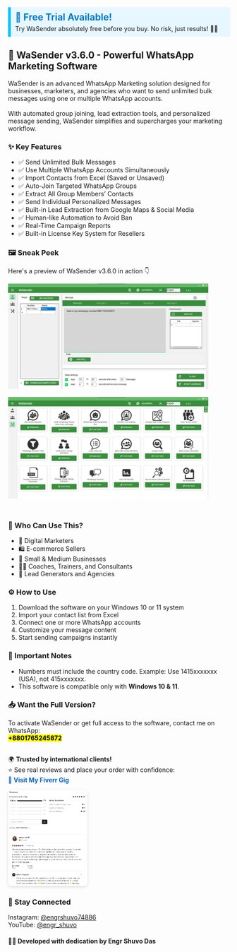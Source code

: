 <!-- Highlighted Free Trial Section -->
<div style="background-color: #e6f7ff; border-left: 6px solid #00bfff; padding: 10px; margin-bottom: 20px;">
  <h2 style="margin: 0; color: #007acc;">🎉 <strong>Free Trial Available!</strong></h2>
  <p style="margin: 5px 0 0 0;">Try WaSender absolutely free before you buy. No risk, just results! 💼✨</p>
</div>

<h2>🚀 WaSender v3.6.0 - Powerful WhatsApp Marketing Software</h2>

<p>
  WaSender is an advanced WhatsApp Marketing solution designed for businesses, marketers, and agencies who want to send unlimited bulk messages using one or multiple WhatsApp accounts.
  <br><br>
  With automated group joining, lead extraction tools, and personalized message sending, WaSender simplifies and supercharges your marketing workflow.
</p>

<h3>✨ Key Features</h3>
<ul>
  <li>✅ Send Unlimited Bulk Messages</li>
  <li>✅ Use Multiple WhatsApp Accounts Simultaneously</li>
  <li>✅ Import Contacts from Excel (Saved or Unsaved)</li>
  <li>✅ Auto-Join Targeted WhatsApp Groups</li>
  <li>✅ Extract All Group Members’ Contacts</li>
  <li>✅ Send Individual Personalized Messages</li>
  <li>✅ Built-in Lead Extraction from Google Maps & Social Media</li>
  <li>✅ Human-like Automation to Avoid Ban</li>
  <li>✅ Real-Time Campaign Reports</li>
  <li>✅ Built-in License Key System for Resellers</li>
</ul>

<h3>🖼️ Sneak Peek</h3>
<p>
  Here's a preview of WaSender v3.6.0 in action 👇
</p>

<img src="./img/WASENDER msg send section.png" alt="WaSender Software Preview" style="width: 90%; max-width: 700px; margin-bottom: 15px;">
<img src="./img/WASENDER all tools.png" alt="WaSender Software Preview" style="width: 90%; max-width: 700px; margin-bottom: 25px;">

<h3>💼 Who Can Use This?</h3>
<ul>
  <li>📢 Digital Marketers</li>
  <li>🛍️ E-commerce Sellers</li>
  <li>🏢 Small & Medium Businesses</li>
  <li>👨‍🏫 Coaches, Trainers, and Consultants</li>
  <li>🤝 Lead Generators and Agencies</li>
</ul>

<h3>⚙️ How to Use</h3>
<ol>
  <li>Download the software on your Windows 10 or 11 system</li>
  <li>Import your contact list from Excel</li>
  <li>Connect one or more WhatsApp accounts</li>
  <li>Customize your message content</li>
  <li>Start sending campaigns instantly</li>
</ol>

<h3>📌 Important Notes</h3>
<ul>
  <li>Numbers must include the country code. Example: Use 1415xxxxxxx (USA), not 415xxxxxxx.</li>
  <li>This software is compatible only with <strong>Windows 10 & 11</strong>.</li>
</ul>

<h3>📥 Want the Full Version?</h3>
<p>
  To activate WaSender or get full access to the software, contact me on WhatsApp:<br>
  <mark><strong>+8801765245872</strong></mark>
</p>

<p style="margin-top: 30px;">
  🌍 <strong>Trusted by international clients!</strong><br>
  ⭐ See real reviews and place your order with confidence:<br>
  <a href="https://www.fiverr.com/s/VYZLokm" target="_blank" rel="noopener noreferrer" style="font-weight:bold; color:#0a66c2; text-decoration: none;">
    🔗 Visit My Fiverr Gig
  </a>
</p>

<!-- Fiverr Review Image linked to Fiverr gig -->
<p style="margin-top: 10px;">
  <a href="https://www.fiverr.com/s/VYZLokm" target="_blank" rel="noopener noreferrer" style="display: inline-block; max-width: 180px;">
    <img src="./img/fiverr-review.png" alt="Fiverr Reviews" style="width: 100%; border-radius: 8px; box-shadow: 0 2px 6px rgba(0,0,0,0.15); transition: transform 0.3s ease;" onmouseover="this.style.transform='scale(1.05)'" onmouseout="this.style.transform='scale(1)'">
  </a>
</p>


<h3>📩 Stay Connected</h3>
<p>
  Instagram: <a href="https://www.instagram.com/engrshuvo74886/" target="_blank" rel="noopener noreferrer">@engrshuvo74886</a><br>
  YouTube: <a href="https://www.youtube.com/@engr_shuvo" target="_blank" rel="noopener noreferrer">@engr_shuvo</a>
</p>

<h4>🧑‍💻 Developed with dedication by Engr Shuvo Das</h4>
